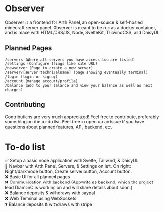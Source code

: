 # Observer

Observer is a frontend for Arth Panel, an open-source & self-hosted minecraft server panel. Observer is meant to be run as a docker container, and is made with HTML/CSS/JS, Node, SvelteKit, TailwindCSS, and DaisyUI.  

## Planned Pages

```
/servers (Where all servers you have access too are listed)
/settings (Configure things like site URL)
/newserver (Page to create a new server)
/server/[server technicalname] (page showing eventually terminal)
/login (login or signup)
/account (manage account/profile)
/balance (add to your balance and view your balance as well as next charges)
```

## Contributing

Contributions are very much appreciated! Feel free to contribute, preferably something on the to-do list. Feel free to open up an issue if you have questions about planned features, API, backend, etc.

# To-do list
✅ Setup a basic node application with Svelte, Tailwind, & DaisyUI.  
🔨 Navbar with Arth Panel, Servers, & Settings on left. On right: Night/darkmode button, Create server button, Account button.  
❌ Basic UI for all planned pages  
❌ Communication with backend (Appwrite as backend, which the project lead DiamonC is working on and will share details about soon.)   
❌ Balance deposits & withdraws with paypal  
❌ Web Terminal using WebSockets  
❓ Balance deposits & withdraws with stripe  
